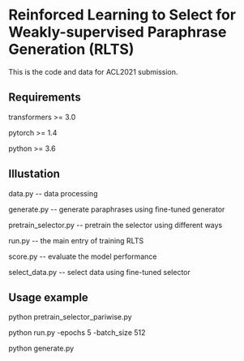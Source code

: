 # Reinforced Learning to Select for Weakly-supervised Paraphrase Generation (RLTS)

This is the code and data for ACL2021 submission.

## Requirements
transformers >= 3.0

pytorch >= 1.4

python >= 3.6


## Illustation
data.py -- data processing

generate.py -- generate paraphrases using fine-tuned generator

pretrain_selector.py -- pretrain the selector using different ways

run.py -- the main entry of training RLTS

score.py -- evaluate the model performance

select_data.py -- select data using fine-tuned selector


## Usage example

python pretrain_selector_pariwise.py

python run.py -epochs 5 -batch_size 512

python generate.py
